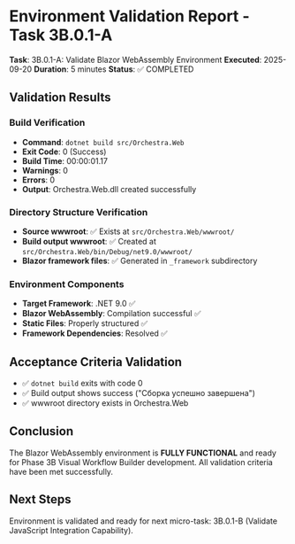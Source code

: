 # Environment Validation Report - Task 3B.0.1-A

**Task**: 3B.0.1-A: Validate Blazor WebAssembly Environment
**Executed**: 2025-09-20
**Duration**: 5 minutes
**Status**: ✅ COMPLETED

## Validation Results

### Build Verification
- **Command**: `dotnet build src/Orchestra.Web`
- **Exit Code**: 0 (Success)
- **Build Time**: 00:00:01.17
- **Warnings**: 0
- **Errors**: 0
- **Output**: Orchestra.Web.dll created successfully

### Directory Structure Verification
- **Source wwwroot**: ✅ Exists at `src/Orchestra.Web/wwwroot/`
- **Build output wwwroot**: ✅ Created at `src/Orchestra.Web/bin/Debug/net9.0/wwwroot/`
- **Blazor framework files**: ✅ Generated in `_framework` subdirectory

### Environment Components
- **Target Framework**: .NET 9.0 ✅
- **Blazor WebAssembly**: Compilation successful ✅
- **Static Files**: Properly structured ✅
- **Framework Dependencies**: Resolved ✅

## Acceptance Criteria Validation

- ✅ `dotnet build` exits with code 0
- ✅ Build output shows success ("Сборка успешно завершена")
- ✅ wwwroot directory exists in Orchestra.Web

## Conclusion

The Blazor WebAssembly environment is **FULLY FUNCTIONAL** and ready for Phase 3B Visual Workflow Builder development. All validation criteria have been met successfully.

## Next Steps

Environment is validated and ready for next micro-task: 3B.0.1-B (Validate JavaScript Integration Capability).
